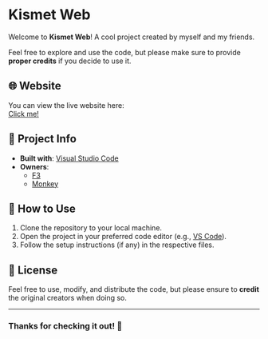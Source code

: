 # Kismet Web

Welcome to **Kismet Web**! A cool project created by myself and my friends.



Feel free to explore and use the code, but please make sure to provide **proper credits** if you decide to use it.

## 🌐 Website

You can view the live website here:  
[Click me!](https://fevps.github.io/website/)

## 📁 Project Info
- **Built with**: [Visual Studio Code](https://code.visualstudio.com/)
- **Owners**:
  - [F3](https://guns.lol/f3)
  - [Monkey](https://guns.lol/r4t)
  
## 🔧 How to Use

1. Clone the repository to your local machine.
2. Open the project in your preferred code editor (e.g., [VS Code](https://code.visualstudio.com/)).
3. Follow the setup instructions (if any) in the respective files.

## 📄 License

Feel free to use, modify, and distribute the code, but please ensure to **credit** the original creators when doing so.

---

### Thanks for checking it out! 🚀
